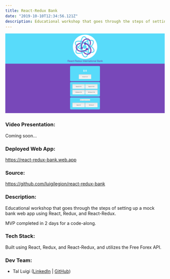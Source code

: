 ```yaml
---
title: React-Redux Bank
date: "2019-10-10T12:34:56.121Z"
description: Educational workshop that goes through the steps of setting up a mock bank web app using React, Redux, and React-Redux.
---
```


![React-Redux Bank Screenshot](./react-redux-bank.png)

### Video Presentation:

Coming soon...

### Deployed Web App:

https://react-redux-bank.web.app

### Source:

https://github.com/luigilegion/react-redux-bank

### Description:

Educational workshop that goes through the steps of setting up a mock bank web app using React, Redux, and React-Redux.

MVP completed in 2 days for a code-along.

### Tech Stack:

Built using React, Redux, and React-Redux, and utilizes the Free Forex API.

### Dev Team:

- Tal Luigi ([LinkedIn](https://www.linkedin.com/in/talluigi) | [GitHub](https://github.com/luigilegion))
